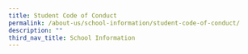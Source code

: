 ```yaml
---
title: Student Code of Conduct
permalink: /about-us/school-information/student-code-of-conduct/
description: ""
third_nav_title: School Information
---
```

